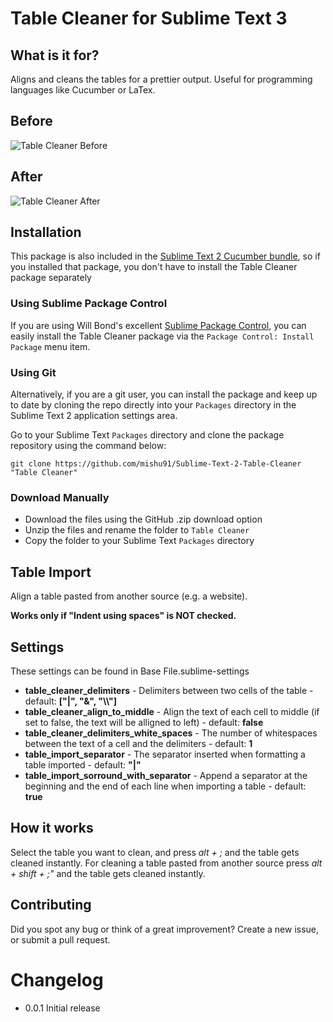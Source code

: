 # Table Cleaner for Sublime Text 3

## What is it for?

Aligns and cleans the tables for a prettier output. Useful for programming languages like Cucumber or LaTex.

## Before

![Table Cleaner Before](https://dl.dropbox.com/u/8314245/TableCleanerBefore.png)

## After

![Table Cleaner After](https://dl.dropbox.com/u/8314245/TableCleanerAfter.png)

## Installation

This package is also included in the [Sublime Text 2 Cucumber bundle](https://github.com/drewda/cucumber-sublime2-bundle), so if you installed that package, you don't have to install the Table Cleaner package separately 

### Using Sublime Package Control

If you are using Will Bond's excellent [Sublime Package Control](http://wbond.net/sublime_packages/package_control), you can easily install the Table Cleaner package via the `Package Control: Install Package` menu item.

### Using Git

Alternatively, if you are a git user, you can install the package and keep up to date by cloning the repo directly into your `Packages` directory in the Sublime Text 2 application settings area.

Go to your Sublime Text `Packages` directory and clone the package repository using the command below:

    git clone https://github.com/mishu91/Sublime-Text-2-Table-Cleaner "Table Cleaner"

### Download Manually

* Download the files using the GitHub .zip download option
* Unzip the files and rename the folder to `Table Cleaner`
* Copy the folder to your Sublime Text `Packages` directory

## Table Import

Align a table pasted from another source (e.g. a website).

**Works only if "Indent using spaces" is NOT checked.**

## Settings
These settings can be found in Base File.sublime-settings
- **table_cleaner_delimiters** - Delimiters between two cells of the table - default: **["|", "&", "\\\\"]**
- **table_cleaner_align_to_middle** - Align the text of each cell to middle (if set to false, the text will be alligned to left) - default: **false**
- **table_cleaner_delimiters_white_spaces** - The number of whitespaces between the text of a cell and the delimiters - default: **1**
- **table_import_separator** - The separator inserted when formatting a table imported - default: **"|"**
- **table_import_sorround_with_separator** - Append a separator at the beginning and the end of each line when importing a table - default: **true**

## How it works
Select the table you want to clean, and press *alt + ;* and the table gets cleaned instantly.
For cleaning a table pasted from another source press *alt + shift + ;"* and the table gets cleaned instantly.

## Contributing
Did you spot any bug or think of a great improvement? Create a new issue, or submit a pull request.

# Changelog
- 0.0.1 Initial release
